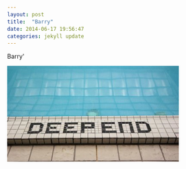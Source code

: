 ```yaml
---
layout: post
title:  "Barry"
date: 2014-06-17 19:56:47
categories: jekyll update
---
```


Barry' 

![My helpful screenshot](/assets/image1.jpg)